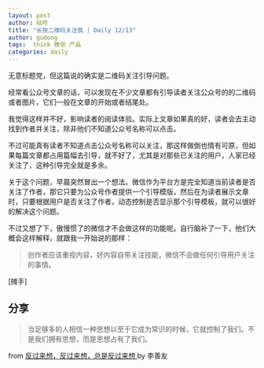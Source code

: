 ```yaml
---
layout: post
author: 咕咚
title: "长按二维码关注我 | Daily 12/13"
author: gudong
tags:  think 微信 产品
categories: daily
---
```


无意标题党，但这篇说的确实是二维码关注引导问题。

经常看公众号文章的话，可以发现在不少文章都有引导读者关注公众号的的二维码或者图片，它们一般在文章的开始或者结尾处。

我觉得这样并不好，影响读者的阅读体验。实际上文章如果真的好，读者会去主动找到作者并关注，除非他们不知道公众号名称可以点击。

不过可能真有读者不知道点击公众号名称可以关注，那这样做倒也情有可原，但如果每篇文章都占用篇幅去引导，就不好了，尤其是对那些已关注的用户，人家已经关注了，这种引导完全就是多余。

关于这个问题，早晨突然冒出一个想法。微信作为平台方是完全知道当前读者是否关注了作者，那它只要为公众号作者提供一个引导模版，然后在为读者展示文章时，只要根据用户是否关注了作者，动态控制是否显示那个引导模板，就可以很好的解决这个问题。

不过又想了下，傲慢惯了的微信才不会做这样的功能呢。自行脑补了一下，他们大概会这样解释，就跟我一开始说的那样：

> 创作者应该重视内容，好内容自带关注技能，微信不会做任何引导用户关注的事情。

[摊手]

## 分享

> 当足够多的人相信一种思想以至于它成为常识的时候，它就控制了我们。不是我们拥有思想，而是思想占有了我们。

from [反过来想，反过来想，总是反过来想 ](https://mp.weixin.qq.com/s/KpTEVB_nGINb9FPZdLjo6w) by 李善友